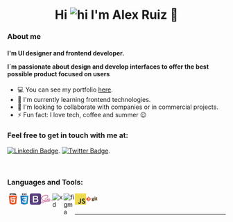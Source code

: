 <h1 align="center"> Hi <img src="https://user-images.githubusercontent.com/1303154/88677602-1635ba80-d120-11ea-84d8-d263ba5fc3c0.gif" width="32px" alt="hi"> I'm Alex Ruiz 🚀</h1>

### About me

<h4 align:"center"> I'm UI designer and frontend developer.


I´m passionate about design and develop interfaces to offer the best possible product focused on users</h4>

- :computer: You can see my portfolio [here][website].
- 🌱 I'm currently learning frontend technologies.
- 👯 I'm looking to collaborate with companies or in commercial projects.
- ⚡ Fun fact: I love tech, coffee and summer 😉

### Feel free to get in touch with me at:

[![Linkedin Badge](https://img.shields.io/badge//alexruix-0077B5?style=flat&logo=linkedin&logoColor=white)][Social].
[![Twitter Badge](https://img.shields.io:/twitter/follow/alexruixdev?label=/alexruixdev&style=social)][Twitter].


<br/>

### Languages ​​and Tools:

<img align="left" alt="HTML5" width="26px" src="https://raw.githubusercontent.com/github/explore/80688e429a7d4ef2fca1e82350fe8e3517d3494d/topics/html/html.png" />
<img align="left" alt="CSS3" width="26px" src="https://raw.githubusercontent.com/github/explore/80688e429a7d4ef2fca1e82350fe8e3517d3494d/topics/css/css.png" />
<img align="left" alt="Bootsrap" width="26px" src="https://raw.githubusercontent.com/github/explore/80688e429a7d4ef2fca1e82350fe8e3517d3494d/topics/bootstrap/bootstrap.png" />
<img align="left" alt="Sass" width="26px" src="https://raw.githubusercontent.com/github/explore/80688e429a7d4ef2fca1e82350fe8e3517d3494d/topics/sass/sass.png" />
<img align="left" alt="xd" width=26px; src="https://cdn.worldvectorlogo.com/logos/adobe-xd.svg" alt="xd"/> 
<img align="left" alt="figma" width="26px" src="https://www.vectorlogo.zone/logos/figma/figma-icon.svg" />
<img align="left" alt="JavaScript" width="26px" src="https://raw.githubusercontent.com/github/explore/80688e429a7d4ef2fca1e82350fe8e3517d3494d/topics/javascript/javascript.png" />
<img align="left" alt="Git" width="26px" src="https://raw.githubusercontent.com/github/explore/80688e429a7d4ef2fca1e82350fe8e3517d3494d/topics/git/git.png" />

<br />
<br />

---

[website]: https://alexruix.netlify.app/
[Social]: https://www.linkedin.com/in/alexruix/
[Twitter]: https://twitter.com/alexruixdev
[instagram]: https://www.instagram.com/ui.tormenta
